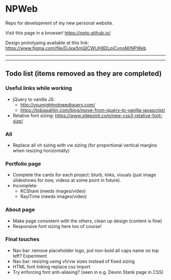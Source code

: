 # NPWeb

Repo for development of my new personal website.

Visit this page in a browser!
https://nptp.github.io/

Design prototyping available at this link:
https://www.figma.com/file/DJxw5mQICWUH8DLpjCvnoM/NPWeb

---
---

## Todo list (items removed as they are completed)

### Useful links while working
- jQuery to vanilla JS:
  - http://youmightnotneedjquery.com/
  - https://tobiasahlin.com/blog/move-from-jquery-to-vanilla-javascript/
- Relative font sizing: https://www.sitepoint.com/new-css3-relative-font-size/

### All
- Replace all vh sizing with vw sizing (for proportional vertical margins when resizing horizontally)

### Portfolio page
- Complete the cards for each project: blurb, links, visuals (just image slideshows for now, videos at some point in future).
- Incomplete:
  - KCShare (needs images/video)
  - RaylTime (needs images/video)

### About page
- Make page consistent with the others, clean up design (content is fine)
- Responsive font sizing here too of course!

### Final touches
- Nav bar: remove placeholder logo, put non-bold all caps name on top left? Experiment
- Nav bar: resizing using vh/vw sizes instead of fixed sizing
- HTML font linking replace css import
- Try enforcing font anti-aliasing? (seen in e.g. Devon Stank page in CSS)